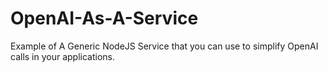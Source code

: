 # OpenAI-As-A-Service
Example of A Generic NodeJS Service that you can use to simplify OpenAI  calls in your applications.
